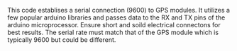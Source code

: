 This code establises a serial connection (9600) to GPS modules. It utilizes a few popular arduino libraries and passes data to the RX and TX pins of the arduino microprocessor. Ensure short and soild electrical connectons for best results. The serial rate must match that of the GPS module which is typically 9600 but could be different. 